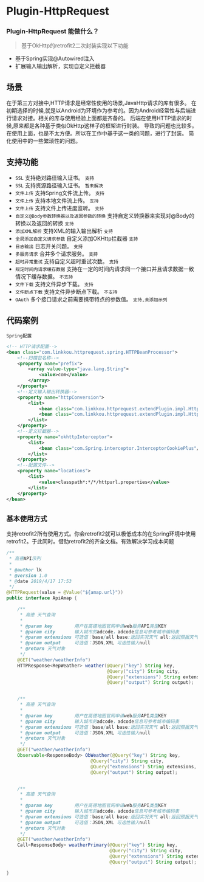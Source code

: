 # Plugin-HttpRequest

### Plugin-HttpRequest 能做什么？

> 基于OkHttp的retrofit2二次封装实现以下功能
- 基于Spring实现@Autowired注入
- 扩展输入输出解析，实现自定义拦截器

场景
---
在于第三方对接中,HTTP请求是经常性使用的场景,JavaHttp请求的库有很多。
在初期选择的时候,就是以Android为环境作为参考的。因为Android经常性与后端进行请求对接。相关的库与使用经验上面都是齐备的。
后端在使用HTTP请求的时候,原来都是各种基于类似OkHttp这样子的框架进行封装。
导致的问题也比较多。在使用上面，也是不太方便。所以在工作中基于这一类的问题，进行了封装。
简化使用中的一些繁琐性的问题。

支持功能
---
- `SSL` 支持绝对路径输入证书。 `支持`
- `SSL` 支持资源路径输入证书。 `暂未解决`
- `文件上传` 支持Spring文件流上传。 `支持`
- `文件上传` 支持本地文件流上传。 `支持`
- `文件上传` 支持文件上传进度监听。 `支持`
- `自定义@Body参数转换器以及返回参数的转换`  支持自定义转换器来实现对@Body的转换以及返回的转换 `支持`
- `添加XML解析`  支持XML的输入输出解析 `支持`
- `全局添加自定义请求参数` 自定义添加OKHttp拦截器 `支持`
- `日志输出` 日志开关问题。 `支持`
- `多服务请求` 合并多个请求服务。 `支持`
- `超时异常重试` 支持自定义超时重试次数。 `支持`
- `规定时间内请求缓存数据` 支持在一定的时间内请求同一个接口并且请求数据一致情况下缓存数据。 `不支持`
- `文件下载` 支持文件异步下载。 `支持`
- `文件断点下载` 支持文件异步断点下载。 `不支持`
- `OAuth` 多个接口请求之前需要携带特点的参数值。 `支持,未添加示列`

代码案例
---
`Spring配置`

```xml
<!-- HTTP请求配置-->
<bean class="com.linkkou.httprequest.spring.HTTPBeanProcessor">
    <!--扫描包名称-->
    <property name="prefix">
        <array value-type="java.lang.String">
            <value>com</value>
        </array>
    </property>
    <!--定义输入输出转换器-->
    <property name="httpConversion">
        <list>
            <bean class="com.linkkou.httprequest.extendPlugin.impl.HttpReturnJsonConversion"/>
            <bean class="com.linkkou.httprequest.extendPlugin.impl.HttpReturnXmlConversion"/>
        </list>
    </property>
    <!--定义拦截器-->
    <property name="okhttpInterceptor">
        <list>
            <bean class="com.Spring.interceptor.InterceptorCookiePlus"/>
        </list>
    </property>
    <!--配置文件-->
    <property name="locations">
        <list>
            <value>classpath*:*/*/httpurl.properties</value>
        </list>
    </property>
</bean>
```

`基本使用方式`
---
支持retrofit2所有使用方式。你会retrofit2就可以极低成本的在Spring环境中使用retrofit2。于此同时。借助retrofit2的齐全文档。有效解决学习成本问题
```java
/**
 * 高德API示列
 *
 * @author lk
 * @version 1.0
 * @date 2019/4/17 17:53
 */
@HTTPRequest(value = @Value("${amap.url}"))
public interface ApiAmap {

    /**
     * 高德 天气查询
     *
     * @param key        用户在高德地图官网申请web服务API类型KEY
     * @param city       输入城市的adcode，adcode信息可参考城市编码表
     * @param extensions 可选值：base/all base:返回实况天气 all:返回预报天气 可选性输入null
     * @param output     可选值：JSON,XML 可选性输入null
     * @return 天气对象
     */
    @GET("weather/weatherInfo")
    HTTPResponse<RepWeather> weather(@Query("key") String key,
                                     @Query("city") String city,
                                     @Query("extensions") String extensions,
                                     @Query("output") String output);


    /**
     * 高德 天气查询
     *
     * @param key        用户在高德地图官网申请web服务API类型KEY
     * @param city       输入城市的adcode，adcode信息可参考城市编码表
     * @param extensions 可选值：base/all base:返回实况天气 all:返回预报天气 可选性输入null
     * @param output     可选值：JSON,XML 可选性输入null
     * @return 天气对象
     */
    @GET("weather/weatherInfo")
    Observable<ResponseBody> ObWeather(@Query("key") String key,
                               @Query("city") String city,
                               @Query("extensions") String extensions,
                               @Query("output") String output);


    /**
     * 高德 天气查询
     *
     * @param key        用户在高德地图官网申请web服务API类型KEY
     * @param city       输入城市的adcode，adcode信息可参考城市编码表
     * @param extensions 可选值：base/all base:返回实况天气 all:返回预报天气 可选性输入null
     * @param output     可选值：JSON,XML 可选性输入null
     * @return 天气对象
     */
    @GET("weather/weatherInfo")
    Call<ResponseBody> weatherPrimary(@Query("key") String key,
                                      @Query("city") String city,
                                      @Query("extensions") String extensions,
                                      @Query("output") String output);

}

```





